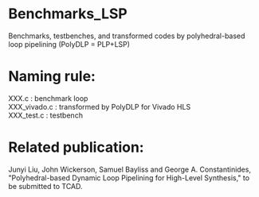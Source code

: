 # Benchmarks_LSP
Benchmarks, testbenches, and transformed codes by polyhedral-based loop pipelining (PolyDLP = PLP+LSP)

# Naming rule:  
XXX.c : benchmark loop  
XXX_vivado.c : transformed by PolyDLP for Vivado HLS  
XXX_test.c : testbench  

# Related publication:
Junyi Liu, John Wickerson, Samuel Bayliss and George A. Constantinides, "Polyhedral-based Dynamic Loop Pipelining for High-Level Synthesis," to be submitted to TCAD.
